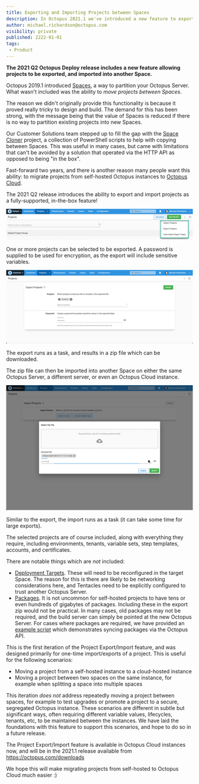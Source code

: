 ```yaml
---
title: Exporting and Importing Projects between Spaces 
description: In Octopus 2021.1 we've introduced a new feature to export and import projects 
author: michael.richardson@octopus.com
visibility: private
published: 2222-01-01
tags:
 - Product 
---
```


**The 2021 Q2 Octopus Deploy release includes a new feature allowing projects to be exported, and imported into another Space.** 

Octopus 2019.1 introduced [Spaces](https://octopus.com/docs/administration/spaces), a way to partition your Octopus Server.  What wasn't included was the ability to _move projects between Spaces_.  

The reason we didn't originally provide this functionality is because it proved really tricky to design and build.  The demand for this has been strong, with the message being that the value of Spaces is reduced if there is no way to partition existing projects into new Spaces. 

Our Customer Solutions team stepped up to fill the gap with the [Space Cloner](https://github.com/OctopusDeployLabs/SpaceCloner) project, a collection of PowerShell scripts to help with copying between Spaces.  This was useful in many cases, but came with limitations that can't be avoided by a solution that operated via the HTTP API as opposed to being "in the box". 

Fast-forward two years, and there is another reason many people want this ability: to migrate projects from self-hosted Octopus instances to [Octopus Cloud](https://octopus.com/docs/octopus-cloud).  

The 2021 Q2 release introduces the ability to export and import projects as a fully-supported, in-the-box feature! 

![Project Export/Import menu](import-export-menu.png "width=500")

One or more projects can be selected to be exported. A password is supplied to be used for encryption, as the export will include sensitive variables. 

![Export projects page](export-projects-page.png "width=500")

The export runs as a task, and results in a zip file which can be downloaded.  

The zip file can then be imported into another Space on either the same Octopus Server, a different server, or even an Octopus Cloud instance.  

![Import projects page](import-projects-page.png "width=500")

Similar to the export, the import runs as a task (it can take some time for large exports).

The selected projects are of course included, along with everything they require, including environments, tenants, variable sets, step templates, accounts, and certificates.  

There are notable things which are _not_ included: 
- [Deployment Targets](https://octopus.com/docs/projects/export-import#deployment-targets). These will need to be reconfigured in the target Space. The reason for this is there are likely to be networking considerations here, and Tentacles need to be explicitly configured to trust another Octopus Server.  
- [Packages](https://octopus.com/docs/projects/export-import#packages). It is not uncommon for self-hosted projects to have tens or even hundreds of gigabytes of packages. Including these in the export zip would not be practical. In many cases, old packages may not be required, and the build server can simply be pointed at the new Octopus Server. For cases where packages are required, we have provided an [example script](https://github.com/OctopusDeploy/OctopusDeploy-Api/blob/master/REST/PowerShell/Feeds/SyncPackages.ps1) which demonstrates syncing packages via the Octopus API.  

This is the first iteration of the Project Export/Import feature, and was designed primarily for one-time import/exports of a project.  This is useful for the following scenarios:
- Moving a project from a self-hosted instance to a cloud-hosted instance
- Moving a project between two spaces on the same instance, for example when splitting a space into multiple spaces 

This iteration _does not_ address repeatedly moving a project between spaces, for example to test upgrades or promote a project to a secure, segregated Octopus instance.  These scenarios are different in subtle but significant ways, often requiring different variable values, lifecycles, tenants, etc, to be maintained between the instances.  We have laid the foundations with this feature to support this scenarios, and hope to do so in a future release. 

The Project Export/Import feature is available in Octopus Cloud instances now, and will be in the 2021.1 release available from https://octopus.com/downloads 

We hope this will make migrating projects from self-hosted to Octopus Cloud much easier :) 